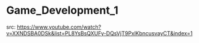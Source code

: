 # Game_Development_1

src: https://www.youtube.com/watch?v=XXNDSBA0DSk&list=PL8YsBsQXUFy-DQsVjT9PxlKbncusvayCT&index=1

